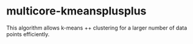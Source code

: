 # multicore-kmeansplusplus
This algorithm allows k-means ++ clustering for a larger number of data points efficiently.
